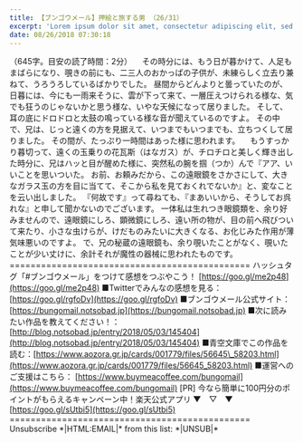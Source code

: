 ```yaml
---
title: 【ブンゴウメール】押絵と旅する男 （26/31）
excerpt: 'Lorem ipsum dolor sit amet, consectetur adipiscing elit, sed do eiusmod tempor incididunt ut labore et dolore magna aliqua. Praesent elementum facilisis leo vel fringilla est ullamcorper eget. At imperdiet dui accumsan sit amet nulla facilisi morbi tempus.'
date: 08/26/2018 07:30:18
---
```


（645字。目安の読了時間：2分） 　その時分には、もう日が暮かけて、人足もまばらになり、覗きの前にも、二三人のおかっぱの子供が、未練らしく立去り兼ねて、うろうろしているばかりでした。 昼間からどんよりと曇っていたのが、日暮には、今にも一雨来そうに、雲が下って来て、一層圧えつけられる様な、気でも狂うのじゃないかと思う様な、いやな天候になって居りました。 そして、耳の底にドロドロと太鼓の鳴っている様な音が聞えているのですよ。 その中で、兄は、じっと遠くの方を見据えて、いつまでもいつまでも、立ちつくして居りました。 その間が、たっぷり一時間はあった様に思われます。 　もうすっかり暮切って、遠くの玉乗りの花瓦斯（はなガス）が、チロチロと美しく輝き出した時分に、兄はハッと目が醒めた様に、突然私の腕を掴（つか）んで『アア、いいことを思いついた。 お前、お頼みだから、この遠眼鏡をさかさにして、大きなガラス玉の方を目に当てて、そこから私を見ておくれでないか』と、変なことを云い出しました。 『何故です』って尋ねても、『まあいいから、そうしてお呉れな』と申して聞かないのでございます。 一体私は生れつき眼鏡類を、余り好みませんので、遠眼鏡にしろ、顕微鏡にしろ、遠い所の物が、目の前へ飛びついて来たり、小さな虫けらが、けだものみたいに大きくなる、お化じみた作用が薄気味悪いのですよ。 で、兄の秘蔵の遠眼鏡も、余り覗いたことがなく、覗いたことが少い丈けに、余計それが魔性の器械に思われたものです。 ============================================== ハッシュタグ「#ブンゴウメール」をつけて感想をつぶやこう！ [https://goo.gl/me2p48](https://goo.gl/me2p48) ■Twitterでみんなの感想を見る：[https://goo.gl/rgfoDv](https://goo.gl/rgfoDv) ■ブンゴウメール公式サイト：[https://bungomail.notsobad.jp](https://bungomail.notsobad.jp) ■次に読みたい作品を教えてください！：[http://blog.notsobad.jp/entry/2018/05/03/145404](http://blog.notsobad.jp/entry/2018/05/03/145404) ■青空文庫でこの作品を読む：[https://www.aozora.gr.jp/cards/001779/files/56645\_58203.html](https://www.aozora.gr.jp/cards/001779/files/56645_58203.html) ■運営へのご支援はこちら： [https://www.buymeacoffee.com/bungomail](https://www.buymeacoffee.com/bungomail) \[PR\] 今なら簡単に100円分のポイントがもらえるキャンペーン中！楽天公式アプリ ▼　▽　▼ [https://goo.gl/sUtbi5](https://goo.gl/sUtbi5) ============================================== Unsubscribe \*|HTML:EMAIL|\* from this list: \*|UNSUB|\*